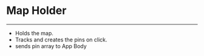 # Map Holder
***
- Holds the map.
- Tracks and creates the pins on click.
- sends pin array to App Body
